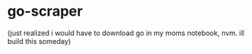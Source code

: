 # go-scraper
(just realized i would have to download go in my moms notebook, nvm. ill build this someday)
